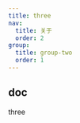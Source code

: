 ```yaml
---
title: three
nav:
  title: 关于
  order: 2
group:
  title: group-two
  order: 1
---
```


## doc

three
